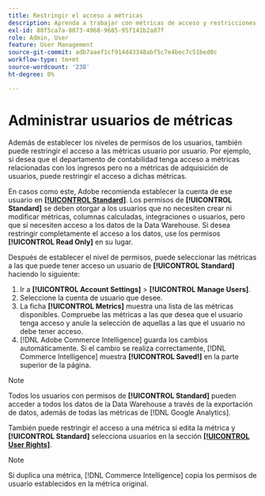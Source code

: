 ```yaml
---
title: Restringir el acceso a métricas
description: Aprenda a trabajar con métricas de acceso y restricciones.
exl-id: 88f5ca7a-8073-4968-9685-95f141b2a87f
role: Admin, User
feature: User Management
source-git-commit: adb7aaef1cf914d43348abf5c7e4bec7c51bed0c
workflow-type: tm+mt
source-wordcount: '238'
ht-degree: 0%

---
```


# Administrar usuarios de métricas

Además de establecer los niveles de permisos de los usuarios, también puede restringir el acceso a las métricas usuario por usuario. Por ejemplo, si desea que el departamento de contabilidad tenga acceso a métricas relacionadas con los ingresos pero no a métricas de adquisición de usuarios, puede restringir el acceso a dichas métricas.

En casos como este, Adobe recomienda establecer la cuenta de ese usuario en **[[!UICONTROL Standard]](../../administrator/user-management/user-management.md)**. Los permisos de **[!UICONTROL Standard]** se deben otorgar a los usuarios que no necesiten crear ni modificar métricas, columnas calculadas, integraciones o usuarios, pero que sí necesiten acceso a los datos de la Data Warehouse. Si desea restringir completamente el acceso a los datos, use los permisos **[!UICONTROL Read Only]** en su lugar.

Después de establecer el nivel de permisos, puede seleccionar las métricas a las que puede tener acceso un usuario de **[!UICONTROL Standard]** haciendo lo siguiente:

1. Ir a **[!UICONTROL Account Settings]** > **[!UICONTROL Manage Users]**.
1. Seleccione la cuenta de usuario que desee.
1. La ficha **[!UICONTROL Metrics]** muestra una lista de las métricas disponibles. Compruebe las métricas a las que desea que el usuario tenga acceso y anule la selección de aquellas a las que el usuario no debe tener acceso.
1. [!DNL Adobe Commerce Intelligence] guarda los cambios automáticamente. Si el cambio se realiza correctamente, [!DNL Commerce Intelligence] muestra **[!UICONTROL Saved!]** en la parte superior de la página.

>[!NOTE]
>
>Todos los usuarios con permisos de **[!UICONTROL Standard]** pueden acceder a todos los datos de la Data Warehouse a través de la exportación de datos, además de todas las métricas de [!DNL Google Analytics].

También puede restringir el acceso a una métrica si edita la métrica y **[!UICONTROL Standard]** selecciona usuarios en la sección **[[!UICONTROL User Rights]](../../data-user/reports/ess-manage-data-metrics.md)**.

>[!NOTE]
>
>Si duplica una métrica, [!DNL Commerce Intelligence] copia los permisos de usuario establecidos en la métrica original.
